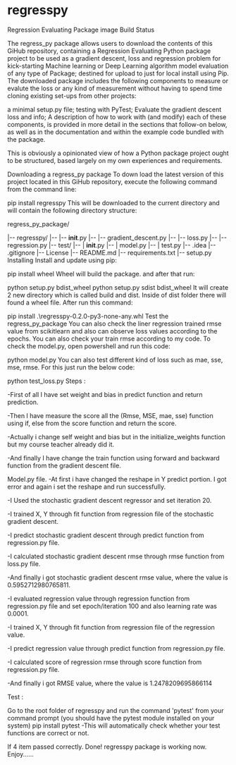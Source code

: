# regresspy

Regression Evaluating Package
image Build Status

The regress_py package allows users to download the contents of this GiHub repository, containing a Regression Evaluating Python package project to be used as a gradient descent, loss and regression problem for kick-starting Machine learning or Deep Learning algorithm model evaluation of any type of Package; destined for upload to just for local install using Pip. The downloaded package includes the following components to measure or evalute the loss or any kind of measurement without having to spend time cloning existing set-ups from other projects:

a minimal setup.py file;
testing with PyTest;
Evaluate the gradient descent loss and info;
A description of how to work with (and modify) each of these components, is provided in more detail in the sections that follow-on below, as well as in the documentation and within the example code bundled with the package.

This is obviously a opinionated view of how a Python package project ought to be structured, based largely on my own experiences and requirements.

Downloading a regress_py package
To down load the latest version of this project located in this GiHub repository, execute the following command from the command line:

pip install regresspy
This will be downloaded to the current directory and will contain the following directory structure:

regress_py_package/

 |-- regresspy/
 |-- |-- __init__.py
 |-- |-- gradient_descent.py
 |-- |-- loss.py
 |-- |-- regression.py
 |-- test/
 |-- |   __init__.py
 |-- |   model.py
 |-- |   test.py
 |-- .idea
 |-- .gitignore
 |-- License
 |-- README.md
 |-- requirements.txt
 |-- setup.py
Installing
Install and update using pip:

pip install wheel
Wheel will build the package. and after that run:

python setup.py bdist_wheel
python setup.py sdist bdist_wheel
It will create 2 new directory which is called build and dist. Inside of dist folder there will found a wheel file. After run this command:

pip install .\regresspy-0.2.0-py3-none-any.whl
Test the regress_py_package
You can also check the liner regression trained rmse value from scikitlearn and also can observe loss values according to the epochs. You can also check your train rmse according to my code. To check the model.py, open powershell and run this code:

python model.py
You can also test different kind of loss such as mae, sse, mse, rmse. For this just run the below code:

python test_loss.py
Steps :

-First of all I have set weight and bias in predict function and return prediction.

-Then I have measure the score all the (Rmse, MSE, mae, sse) function using if, else from the score function and return the score.

-Actually i change self weight and bias but in the initialize_weights function but my course teacher already did it.

-And finally I have change the train function using forward and backward function from the gradient descent file.

Model.py file.
-At first i have changed the reshape in Y predict portion. I got error and again i set the reshape and run successfully.

-I Used the stochastic gradient descent regressor and set iteration 20.

-I trained X, Y through fit function from regression file of the stochastic gradient descent.

-I predict stochastic gradient descent through predict function from regression.py file.

-I calculated stochastic gradient descent rmse through rmse function from loss.py file.

-And finally i got stochastic gradient descent rmse value, where the value is 0.5952712980765811.

-I evaluated regression value through regression function from regression.py file and set epoch/iteration 100 and also learning rate was 0.0001.

-I trained X, Y through fit function from regression file of the regression value.

-I predict regression value through predict function from regression.py file.

-I calculated score of regression rmse through score function from regression.py file.

-And finally i got RMSE value, where the value is 1.2478209695866114

Test :

Go to the root folder of regresspy and run the command 'pytest' from your command prompt (you should have the pytest module installed on your system)
pip install pytest
-This will automatically check whether your test functions are correct or not.

If 4 item passed correctly. Done! regresspy package is working now. Enjoy......
